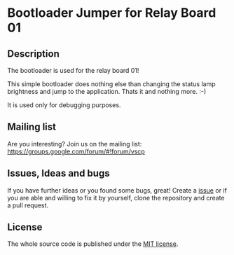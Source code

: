 # Bootloader Jumper for Relay Board 01

## Description

The bootloader is used for the relay board 01!

This simple bootloader does nothing else than changing the status lamp brightness and jump
to the application. Thats it and nothing more. :-)

It is used only for debugging purposes.

## Mailing list

Are you interesting? Join us on the mailing list: https://groups.google.com/forum/#!forum/vscp

## Issues, Ideas and bugs

If you have further ideas or you found some bugs, great! Create a [issue](https://github.com/BlueAndi/vscp-framework/issues) or if
you are able and willing to fix it by yourself, clone the repository and create a pull request.

## License
The whole source code is published under the [MIT license](http://choosealicense.com/licenses/mit/).
